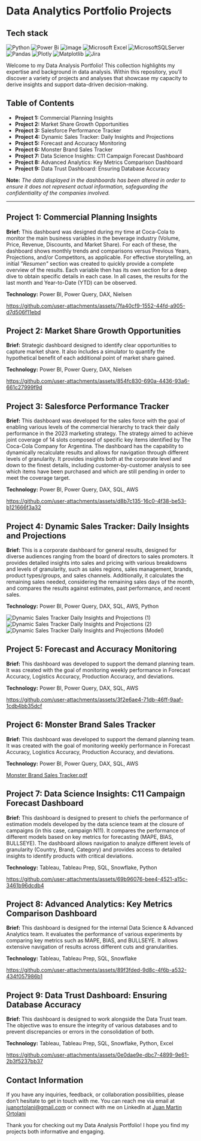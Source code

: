 # Data Analytics Portfolio Projects

## Tech stack
![Python](https://img.shields.io/badge/python-3670A0?style=for-the-badge&logo=python&logoColor=ffdd54)
![Power Bi](https://img.shields.io/badge/power_bi-F2C811?style=for-the-badge&logo=powerbi&logoColor=black)
![image](https://github.com/user-attachments/assets/d230bbab-951c-40ca-bf96-ef2dcf66b36d)
![Microsoft Excel](https://img.shields.io/badge/Microsoft_Excel-217346?style=for-the-badge&logo=microsoft-excel&logoColor=white)
![MicrosoftSQLServer](https://img.shields.io/badge/Microsoft%20SQL%20Server-CC2927?style=for-the-badge&logo=microsoft%20sql%20server&logoColor=white)
![Pandas](https://img.shields.io/badge/pandas-%23150458.svg?style=for-the-badge&logo=pandas&logoColor=white)
![Plotly](https://img.shields.io/badge/Plotly-3F4F75.svg?style=for-the-badge&logo=Plotly&logoColor=white)
![Matplotlib](https://img.shields.io/badge/Matplotlib-%23ffffff.svg?style=for-the-badge&logo=Matplotlib&logoColor=black)
![Jira](https://img.shields.io/badge/jira-%230A0FFF.svg?style=for-the-badge&logo=jira&logoColor=white)

Welcome to my Data Analysis Portfolio! This collection highlights my expertise and background in data analysis. Within this repository, you'll discover a variety of projects and analyses that showcase my capacity to derive insights and support data-driven decision-making.

## Table of Contents

- **Project 1:** Commercial Planning Insights
- **Project 2:** Market Share Growth Opportunities
- **Project 3:** Salesforce Performance Tracker
- **Project 4:** Dynamic Sales Tracker: Daily Insights and Projections
- **Project 5:** Forecast and Accuracy Monitoring
- **Project 6:** Monster Brand Sales Tracker
- **Project 7:** Data Science Insights: C11 Campaign Forecast Dashboard
- **Project 8:** Advanced Analytics: Key Metrics Comparison Dashboard
- **Project 9:** Data Trust Dashboard: Ensuring Database Accuracy

**Note:** *The data displayed in the dashboards has been altered in order to ensure it does not represent actual information, safeguarding the confidentiality of the companies involved.*

---
## Project 1: Commercial Planning Insights

**Brief:** This dashboard was designed during my time at Coca-Cola to monitor the main business variables in the beverage industry (Volume, Price, Revenue, Discounts, and Market Share). For each of these, the dashboard shows monthly trends and comparisons versus Previous Years, Projections, and/or Competitors, as applicable.
For effective storytelling, an initial *"Resumen"* section was created to quickly provide a complete overview of the results. Each variable then has its own section for a deep dive to obtain specific details in each case.
In all cases, the results for the last month and Year-to-Date (YTD) can be observed.

**Technology:** Power BI, Power Query, DAX, Nielsen

https://github.com/user-attachments/assets/7fa40cf9-1552-44fd-a905-d7d506f11ebd

## Project 2: Market Share Growth Opportunities

**Brief:** Strategic dashboard designed to identify clear opportunities to capture market share.
It also includes a simulator to quantify the hypothetical benefit of each additional point of market share gained.

**Technology:** Power BI, Power Query, DAX, Nielsen

https://github.com/user-attachments/assets/854fc830-690a-4436-93a6-661c27999f9d

## Project 3: Salesforce Performance Tracker

**Brief:** This dashboard was developed for the sales force with the goal of enabling various levels of the commercial hierarchy to track their daily performance in the 2023 marketing strategy. The strategy aimed to achieve joint coverage of 14 slots composed of specific key items identified by The Coca-Cola Company for Argentina.
The dashboard has the capability to dynamically recalculate results and allows for navigation through different levels of granularity. It provides insights both at the corporate level and down to the finest details, including customer-by-customer analysis to see which items have been purchased and which are still pending in order to meet the coverage target.

**Technology:** Power BI, Power Query, DAX, SQL, AWS

https://github.com/user-attachments/assets/d8b7c135-16c0-4f38-be53-b121666f3a32

## Project 4: Dynamic Sales Tracker: Daily Insights and Projections

**Brief:** This is a corporate dashboard for general results, designed for diverse audiences ranging from the board of directors to sales promoters. It provides detailed insights into sales and pricing with various breakdowns and levels of granularity, such as sales regions, sales management, brands, product types/groups, and sales channels.
Additionally, it calculates the remaining sales needed, considering the remaining sales days of the month, and compares the results against estimates, past performance, and recent sales.

**Technology:** Power BI, Power Query, DAX, SQL, AWS, Python

![Dynamic Sales Tracker Daily Insights and Projections (1)](https://github.com/user-attachments/assets/a983306d-3d01-4b32-9bad-ff7d68656940)
![Dynamic Sales Tracker Daily Insights and Projections (2)](https://github.com/user-attachments/assets/c8ea5441-6fd2-47c7-9d7f-91cffa3aba76)
![Dynamic Sales Tracker Daily Insights and Projections (Model)](https://github.com/user-attachments/assets/f7d4152c-6018-4584-902e-39c1a6065e25)

## Project 5: Forecast and Accuracy Monitoring

**Brief:** This dashboard was developed to support the demand planning team. It was created with the goal of monitoring weekly performance in Forecast Accuracy, Logistics Accuracy, Production Accuracy, and deviations. 

**Technology:** Power BI, Power Query, DAX, SQL, AWS

https://github.com/user-attachments/assets/3f2e6ae4-71db-46ff-9aaf-1cdb4bb35dcf

## Project 6: Monster Brand Sales Tracker

**Brief:** This dashboard was developed to support the demand planning team. It was created with the goal of monitoring weekly performance in Forecast Accuracy, Logistics Accuracy, Production Accuracy, and deviations. 

**Technology:** Power BI, Power Query, DAX, SQL, AWS

[Monster Brand Sales Tracker.pdf](https://github.com/user-attachments/files/17099900/Monster.Brand.Sales.Tracker.pdf)

## Project 7: Data Science Insights: C11 Campaign Forecast Dashboard

**Brief:** This dashboard is designed to present to chiefs the performance of estimation models developed by the data science team at the closure of campaigns (in this case, campaign N11). It compares the performance of different models based on key metrics for forecasting (MAPE, BIAS, BULLSEYE). The dashboard allows navigation to analyze different levels of granularity (Country, Brand, Category) and provides access to detailed insights to identify products with critical deviations.

**Technology:** Tableau, Tableau Prep, SQL, Snowflake, Python

https://github.com/user-attachments/assets/69b96076-bee4-4521-a15c-3461b96dcdb4

## Project 8: Advanced Analytics: Key Metrics Comparison Dashboard

**Brief:** This dashboard is designed for the internal Data Science & Advanced Analytics team. It evaluates the performance of various experiments by comparing key metrics such as MAPE, BIAS, and BULLSEYE. It allows extensive navigation of results across different cuts and granularities.

**Technology:** Tableau, Tableau Prep, SQL, Snowflake

https://github.com/user-attachments/assets/89f3fded-9d8c-4f6b-a532-434f057986b1

## Project 9: Data Trust Dashboard: Ensuring Database Accuracy

**Brief:** This dashboard is designed to work alongside the Data Trust team. The objective was to ensure the integrity of various databases and to prevent discrepancies or errors in the consolidation of both.

**Technology:** Tableau, Tableau Prep, SQL, Snowflake, Python, Excel

https://github.com/user-attachments/assets/0e0dae9e-dbc7-4899-9e61-2b3f5237bb37

## Contact Information

If you have any inquiries, feedback, or collaboration possibilities, please don’t hesitate to get in touch with me. You can reach me via email at juanortolani@gmail.com or connect with me on LinkedIn at [Juan Martin Ortolani](https://www.linkedin.com/in/juan-mart%C3%ADn-ortolani-615b86181/)

Thank you for checking out my Data Analysis Portfolio! I hope you find my projects both informative and engaging.
